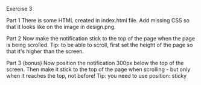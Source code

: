 Exercise 3

Part 1
There is some HTML created in index.html file.
Add missing CSS so that it looks like on the image in design.png.

Part 2
Now make the notification stick to the top of the page when the page is being scrolled.
Tip: to be able to scroll, first set the height of the page so that it's higher than the screen.

Part 3 (bonus)
Now position the notification 300px below the top of the screen. Then make it stick to the top of the page when scrolling - but only when it reaches the top, not before!
Tip: you need to use position: sticky